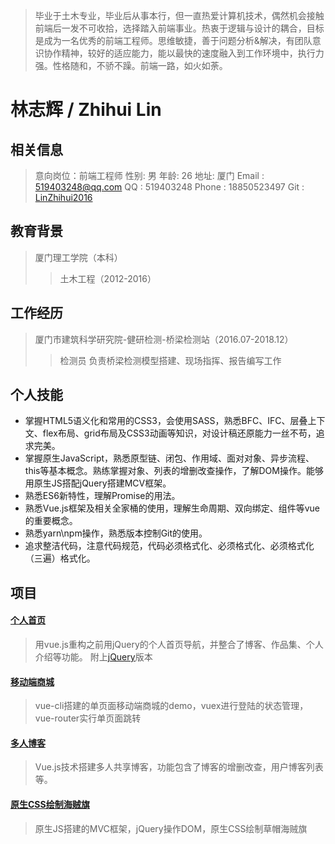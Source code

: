 > 毕业于土木专业，毕业后从事本行，但一直热爱计算机技术，偶然机会接触前端后一发不可收拾，选择踏入前端事业。热衷于逻辑与设计的耦合，目标是成为一名优秀的前端工程师。思维敏捷，善于问题分析&解决，有团队意识协作精神，较好的适应能力，能以最快的速度融入到工作环境中，执行力强。性格随和，不骄不躁。前端一路，如火如荼。

# 林志辉 / Zhihui Lin

## 相关信息
> 意向岗位：前端工程师
> 性别: 男
> 年龄: 26
> 地址: 厦门
>Email : 519403248@qq.com
>QQ : 519403248
>Phone : 18850523497
>Git : [LinZhihui2016](https://github.com/LinZhihui2016)

## 教育背景
> 厦门理工学院（本科）
>> 土木工程（2012-2016）
## 工作经历
> 厦门市建筑科学研究院-健研检测-桥梁检测站（2016.07-2018.12）
>> 检测员
>> 负责桥梁检测模型搭建、现场指挥、报告编写工作
## 个人技能
- 掌握HTML5语义化和常用的CSS3，会使用SASS，熟悉BFC、IFC、层叠上下文、flex布局、grid布局及CSS3动画等知识，对设计稿还原能力一丝不苟，追求完美。
- 掌握原生JavaScript，熟悉原型链、闭包、作用域、面对对象、异步流程、this等基本概念。熟练掌握对象、列表的增删改查操作，了解DOM操作。能够用原生JS搭配jQuery搭建MCV框架。
- 熟悉ES6新特性，理解Promise的用法。
- 熟悉Vue.js框架及相关全家桶的使用，理解生命周期、双向绑定、组件等vue的重要概念。
- 熟悉yarn\npm操作，熟悉版本控制Git的使用。
- 追求整洁代码，注意代码规范，代码必须格式化、必须格式化、必须格式化（三遍）格式化。

## 项目
#### [个人首页](https://linzhihui.club/)
> 用vue.js重构之前用jQuery的个人首页导航，并整合了博客、作品集、个人介绍等功能。
> 附上[jQuery](http://linzhihui.online/jirengu/%E5%AF%BC%E8%88%AA%E9%A1%B5-demo/)版本

#### [移动端商城](http://linzhihui.online/jirengu/vue%E9%A1%B9%E7%9B%AE/mobile-mail/#/)
> vue-cli搭建的单页面移动端商城的demo，vuex进行登陆的状态管理，vue-router实行单页面跳转

#### [多人博客](http://linzhihui.online/jirengu/vue%E9%A1%B9%E7%9B%AE/blog-client/#/)
> Vue.js技术搭建多人共享博客，功能包含了博客的增删改查，用户博客列表等。

#### [原生CSS绘制海贼旗](http://linzhihui.online/jirengu/%E6%B5%B7%E8%B4%BC%E6%97%97-demo/)
> 原生JS搭建的MVC框架，jQuery操作DOM，原生CSS绘制草帽海贼旗